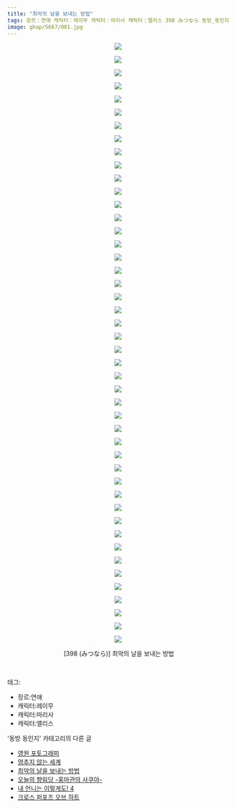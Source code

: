 ```yaml
---
title: "최악의 날을 보내는 방법"
tags: 장르：연애 캐릭터：레이무 캐릭터：마리사 캐릭터：앨리스 398 みつなら 동방_동인지
image: ghap/5667/001.jpg
---
```

<div class="article">
<p style="text-align: center; clear: none; float: none;"><img src="{{ site.nasurl }}/ghap/5667/001.jpg"/></p>
<p style="text-align: center; clear: none; float: none;"><img src="{{ site.nasurl }}/ghap/5667/002.jpg"/></p>
<p style="text-align: center; clear: none; float: none;"><img src="{{ site.nasurl }}/ghap/5667/003.jpg"/></p>
<p style="text-align: center; clear: none; float: none;"><img src="{{ site.nasurl }}/ghap/5667/004.jpg"/></p>
<p style="text-align: center; clear: none; float: none;"><img src="{{ site.nasurl }}/ghap/5667/005.jpg"/></p>
<p style="text-align: center; clear: none; float: none;"><img src="{{ site.nasurl }}/ghap/5667/006.jpg"/></p>
<p style="text-align: center; clear: none; float: none;"><img src="{{ site.nasurl }}/ghap/5667/007.jpg"/></p>
<p style="text-align: center; clear: none; float: none;"><img src="{{ site.nasurl }}/ghap/5667/008.jpg"/></p>
<p style="text-align: center; clear: none; float: none;"><img src="{{ site.nasurl }}/ghap/5667/009.jpg"/></p>
<p style="text-align: center; clear: none; float: none;"><img src="{{ site.nasurl }}/ghap/5667/010.jpg"/></p>
<p style="text-align: center; clear: none; float: none;"><img src="{{ site.nasurl }}/ghap/5667/011.jpg"/></p>
<p style="text-align: center; clear: none; float: none;"><img src="{{ site.nasurl }}/ghap/5667/012.jpg"/></p>
<p style="text-align: center; clear: none; float: none;"><img src="{{ site.nasurl }}/ghap/5667/013.jpg"/></p>
<p style="text-align: center; clear: none; float: none;"><img src="{{ site.nasurl }}/ghap/5667/014.jpg"/></p>
<p style="text-align: center; clear: none; float: none;"><img src="{{ site.nasurl }}/ghap/5667/015.jpg"/></p>
<p style="text-align: center; clear: none; float: none;"><img src="{{ site.nasurl }}/ghap/5667/016.jpg"/></p>
<p style="text-align: center; clear: none; float: none;"><img src="{{ site.nasurl }}/ghap/5667/017.jpg"/></p>
<p style="text-align: center; clear: none; float: none;"><img src="{{ site.nasurl }}/ghap/5667/018.jpg"/></p>
<p style="text-align: center; clear: none; float: none;"><img src="{{ site.nasurl }}/ghap/5667/019.jpg"/></p>
<p style="text-align: center; clear: none; float: none;"><img src="{{ site.nasurl }}/ghap/5667/020.jpg"/></p>
<p style="text-align: center; clear: none; float: none;"><img src="{{ site.nasurl }}/ghap/5667/021.jpg"/></p>
<p style="text-align: center; clear: none; float: none;"><img src="{{ site.nasurl }}/ghap/5667/022.jpg"/></p>
<p style="text-align: center; clear: none; float: none;"><img src="{{ site.nasurl }}/ghap/5667/023.jpg"/></p>
<p style="text-align: center; clear: none; float: none;"><img src="{{ site.nasurl }}/ghap/5667/024.jpg"/></p>
<p style="text-align: center; clear: none; float: none;"><img src="{{ site.nasurl }}/ghap/5667/025.jpg"/></p>
<p style="text-align: center; clear: none; float: none;"><img src="{{ site.nasurl }}/ghap/5667/026.jpg"/></p>
<p style="text-align: center; clear: none; float: none;"><img src="{{ site.nasurl }}/ghap/5667/027.jpg"/></p>
<p style="text-align: center; clear: none; float: none;"><img src="{{ site.nasurl }}/ghap/5667/028.jpg"/></p>
<p style="text-align: center; clear: none; float: none;"><img src="{{ site.nasurl }}/ghap/5667/029.jpg"/></p>
<p style="text-align: center; clear: none; float: none;"><img src="{{ site.nasurl }}/ghap/5667/030.jpg"/></p>
<p style="text-align: center; clear: none; float: none;"><img src="{{ site.nasurl }}/ghap/5667/031.jpg"/></p>
<p style="text-align: center; clear: none; float: none;"><img src="{{ site.nasurl }}/ghap/5667/032.jpg"/></p>
<p style="text-align: center; clear: none; float: none;"><img src="{{ site.nasurl }}/ghap/5667/033.jpg"/></p>
<p style="text-align: center; clear: none; float: none;"><img src="{{ site.nasurl }}/ghap/5667/034.jpg"/></p>
<p style="text-align: center; clear: none; float: none;"><img src="{{ site.nasurl }}/ghap/5667/035.jpg"/></p>
<p style="text-align: center; clear: none; float: none;"><img src="{{ site.nasurl }}/ghap/5667/036.jpg"/></p>
<p style="text-align: center; clear: none; float: none;"><img src="{{ site.nasurl }}/ghap/5667/037.jpg"/></p>
<p style="text-align: center; clear: none; float: none;"><img src="{{ site.nasurl }}/ghap/5667/038.jpg"/></p>
<p style="text-align: center; clear: none; float: none;"><img src="{{ site.nasurl }}/ghap/5667/039.jpg"/></p>
<p style="text-align: center; clear: none; float: none;"><img src="{{ site.nasurl }}/ghap/5667/040.jpg"/></p>
<p style="text-align: center; clear: none; float: none;"><img src="{{ site.nasurl }}/ghap/5667/041.jpg"/></p>
<p style="text-align: center; clear: none; float: none;"><img src="{{ site.nasurl }}/ghap/5667/042.jpg"/></p>
<p style="text-align: center; clear: none; float: none;"><img src="{{ site.nasurl }}/ghap/5667/043.jpg"/></p>
<p style="text-align: center; clear: none; float: none;"><img src="{{ site.nasurl }}/ghap/5667/044.jpg"/></p>
<p style="text-align: center; clear: none; float: none;"><img src="{{ site.nasurl }}/ghap/5667/045.jpg"/></p>
<p style="text-align: center; clear: none; float: none;"><img src="{{ site.nasurl }}/ghap/5667/046.jpg"/></p>
<p style="text-align: center; clear: none; float: none;"> [398 (みつなら)] 최악의 날을 보내는 방법</p>
<p><br/></p>
</div><div class="tagTrail">
<p>태그: </p>
<ul>
<li>장르:연애</li>
<li>캐릭터:레이무</li>
<li>캐릭터:마리사</li>
<li>캐릭터:앨리스</li>
</ul>
</div><div class="another">
<p>'동방 동인지' 카테고리의 다른 글</p>
<ul>
<li><a href="/2019-01-29-ghap_5675">영원 포토그래피</a></li>
<li><a href="/2019-01-29-ghap_5674">멈추지 않는 세계</a></li>
<li><a href="/2019-01-26-ghap_5667">최악의 날을 보내는 방법</a></li>
<li><a href="/2019-01-25-ghap_5666">오늘의 향림당 -홍마관의 사쿠야-</a></li>
<li><a href="/2019-01-23-ghap_5645">내 언니는 이렇게도! 4</a></li>
<li><a href="/2019-01-22-ghap_5641">크로스 퍼포즈 오브 하트</a></li>
</ul>
</div>